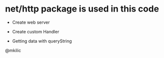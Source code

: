 # net/http package is used in this code

- Create web server

- Create custom Handler

- Getting data with queryString


@mkilic
